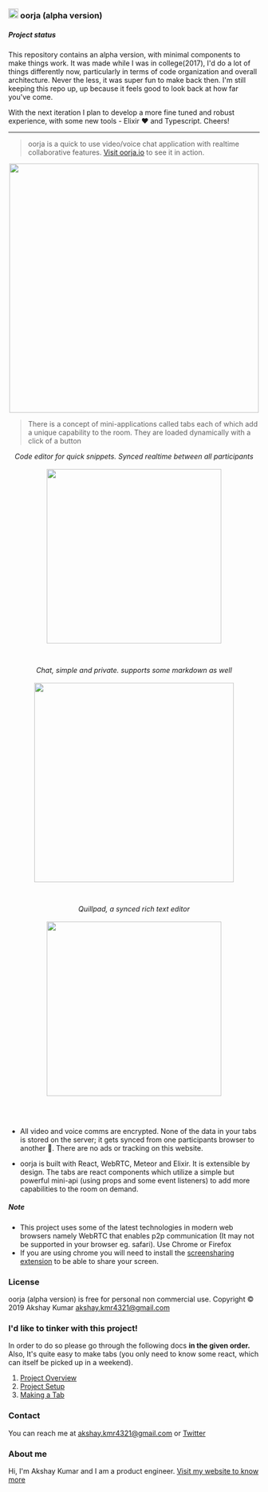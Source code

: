 ### <span><img src="http://svgshare.com/i/1pX.svg" alt="" height="20px" width="20px"/> oorja (alpha version) </span> 

##### Project status
This repository contains an alpha version, with minimal components to make things work.
It was made while I was in college(2017), I'd do a lot of things differently now, particularly in terms of code organization and overall architecture. Never the less, it was super fun to make back then. I'm still keeping this repo up, up because it feels good to look back at how far you've come.

With the next iteration I plan to develop a more fine tuned and robust experience, with some new tools - Elixir ❤️ and Typescript. Cheers!

----

> oorja is a quick to use video/voice chat application with realtime collaborative features. [Visit oorja.io](https://oorja.io) to see it in action.

<p align="center">
    <img align="center" height="500px" src="https://d1laijbq9p776p.cloudfront.net/screenshare2.png" alt=""/>
</p>

> There is a concept of mini-applications called tabs each of which add a unique capability to the room. They are loaded dynamically with a click of a button

<p align="center">
    <i> Code editor for quick snippets. Synced realtime between all participants </i> <br/><br/>
    <img align="center" height="350px" src="https://d1laijbq9p776p.cloudfront.net/codepad_demo2.gif" alt=""/>
</p>
<br/>
<p align="center">
    <i> Chat, simple and private. supports some markdown as well </i> <br/><br/>
    <img align="center" height="400px" src="https://d1laijbq9p776p.cloudfront.net/chat_demo2.gif" alt=""/>
</p>
<br/>
<p align="center">
    <i> Quillpad, a synced rich text editor </i> <br/><br/>
    <img align="center" height="350px" src="https://d1laijbq9p776p.cloudfront.net/quill_demo2.gif" alt=""/>
</p>
<br/><br/>

- All video and voice comms are encrypted. None of the data in your tabs is stored on the server; it gets synced from one participants browser to another 🔮. There are no ads or tracking on this website.

- oorja is built with React, WebRTC, Meteor and Elixir. It is extensible by design. The tabs are react components which utilize a simple but powerful mini-api (using props and some event listeners) to add more capabilities to the room on demand.

##### Note
 -  This project uses some of the latest technologies in modern web browsers namely WebRTC that enables p2p communication (It may not be supported in your browser eg. safari). Use Chrome or Firefox
 -  If you are using chrome you will need to install the [screensharing extension](https://chrome.google.com/webstore/detail/oorja-screensharing/kobkjhijljmjkobadoknmhakgfpkhiff?hl=en-US) to be able to share your screen.

### License
oorja (alpha version) is free for personal non commercial use.
Copyright © 2019 Akshay Kumar akshay.kmr4321@gmail.com


### I'd like to tinker with this project!
In order to do so please go through the following docs **in the given order.**
Also, It's quite easy to make tabs (you only need to know some react, which can itself be picked up in a weekend).
 1. [Project Overview](docs/project-overview.md)
 2. [Project Setup](docs/project-setup.md)
 3. [Making a Tab](docs/make-a-tab.md)

### Contact

You can reach me at akshay.kmr4321@gmail.com or <a href="https://twitter.com/uberakshay/">Twitter</a> 

### About me
Hi, I'm Akshay Kumar and I am a product engineer. [Visit my website to know more](http://akshay.oorja.io/)

